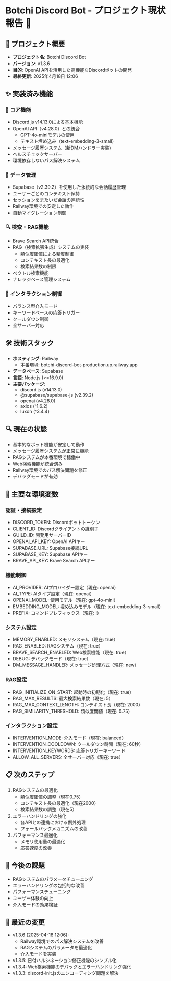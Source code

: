 # Botchi Discord Bot - プロジェクト現状報告 🤖

## 🌟 プロジェクト概要
- **プロジェクト名**: Botchi Discord Bot
- **バージョン**: v1.3.6
- **目的**: OpenAI APIを活用した高機能なDiscordボットの開発
- **最終更新**: 2025年4月18日 12:06

## ✨ 実装済み機能

### 🔄 コア機能
- Discord.js v14.13.0による基本機能
- OpenAI API（v4.28.0）との統合
  - GPT-4o-miniモデルの使用
  - テキスト埋め込み（text-embedding-3-small）
- メッセージ履歴システム（新DMハンドラー実装）
- ヘルスチェックサーバー
- 環境依存しないパス解決システム

### 💾 データ管理
- Supabase（v2.39.2）を使用した永続的な会話履歴管理
- ユーザーごとのコンテキスト保持
- セッションをまたいだ会話の連続性
- Railway環境での安定した動作
- 自動マイグレーション制御

### 🔍 検索・RAG機能
- Brave Search API統合
- RAG（検索拡張生成）システムの実装
  - 類似度閾値による精度制御
  - コンテキスト長の最適化
  - 検索結果数の制限
- ベクトル検索機能
- ナレッジベース管理システム

### 👥 インタラクション制御
- バランス型介入モード
- キーワードベースの応答トリガー
- クールダウン制御
- 全サーバー対応

## 🛠 技術スタック
- **ホスティング**: Railway
  - 本番環境: botchi-discord-bot-production.up.railway.app
- **データベース**: Supabase
- **言語**: Node.js (>=16.9.0)
- **主要パッケージ**:
  - discord.js (v14.13.0)
  - @supabase/supabase-js (v2.39.2)
  - openai (v4.28.0)
  - axios (^1.6.2)
  - luxon (^3.4.4)

## 🔍 現在の状態
- 基本的なボット機能が安定して動作
- メッセージ履歴システムが正常に機能
- RAGシステムが本番環境で稼働中
- Web検索機能が統合済み
- Railway環境でのパス解決問題を修正
- デバッグモードが有効

## 🔑 主要な環境変数

### 認証・接続設定
- DISCORD_TOKEN: Discordボットトークン
- CLIENT_ID: Discordクライアントの識別子
- GUILD_ID: 開発用サーバーID
- OPENAI_API_KEY: OpenAI APIキー
- SUPABASE_URL: Supabase接続URL
- SUPABASE_KEY: Supabase APIキー
- BRAVE_API_KEY: Brave Search APIキー

### 機能制御
- AI_PROVIDER: AIプロバイダー設定（現在: openai）
- AI_TYPE: AIタイプ設定（現在: openai）
- OPENAI_MODEL: 使用モデル（現在: gpt-4o-mini）
- EMBEDDING_MODEL: 埋め込みモデル（現在: text-embedding-3-small）
- PREFIX: コマンドプレフィックス（現在: !）

### システム設定
- MEMORY_ENABLED: メモリシステム（現在: true）
- RAG_ENABLED: RAGシステム（現在: true）
- BRAVE_SEARCH_ENABLED: Web検索機能（現在: true）
- DEBUG: デバッグモード（現在: true）
- DM_MESSAGE_HANDLER: メッセージ処理方式（現在: new）

### RAG設定
- RAG_INITIALIZE_ON_START: 起動時の初期化（現在: true）
- RAG_MAX_RESULTS: 最大検索結果数（現在: 5）
- RAG_MAX_CONTEXT_LENGTH: コンテキスト長（現在: 2000）
- RAG_SIMILARITY_THRESHOLD: 類似度閾値（現在: 0.75）

### インタラクション設定
- INTERVENTION_MODE: 介入モード（現在: balanced）
- INTERVENTION_COOLDOWN: クールダウン時間（現在: 60秒）
- INTERVENTION_KEYWORDS: 応答トリガーキーワード
- ALLOW_ALL_SERVERS: 全サーバー対応（現在: true）

## 📋 次のステップ
1. RAGシステムの最適化
   - 類似度閾値の調整（現在0.75）
   - コンテキスト長の最適化（現在2000）
   - 検索結果数の調整（現在5）
2. エラーハンドリングの強化
   - 各APIとの連携における例外処理
   - フォールバックメカニズムの改善
3. パフォーマンス最適化
   - メモリ使用量の最適化
   - 応答速度の改善

## 🚧 今後の課題
- RAGシステムのパラメータチューニング
- エラーハンドリングの包括的な改善
- パフォーマンスチューニング
- ユーザー体験の向上
- 介入モードの効果検証

## 📝 最近の変更
- v1.3.6 (2025-04-18 12:06): 
  - Railway環境でのパス解決システムを改善
  - RAGシステムのパラメータを最適化
  - 介入モードを実装
- v1.3.5: 日付ハルシネーション修正機能のシンプル化
- v1.3.4: Web検索機能のデバッグとエラーハンドリング強化
- v1.3.3: discord-init.jsのエンコーディング問題を解決
